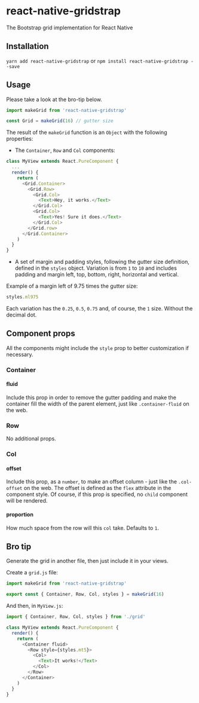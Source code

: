 # react-native-gridstrap
The Bootstrap grid implementation for React Native

## Installation
`yarn add react-native-gridstrap`
or
`npm install react-native-gridstrap --save`

## Usage
Please take a look at the bro-tip below.

```js
import makeGrid from 'react-native-gridstrap'

const Grid = makeGrid(16) // gutter size
```

The result of the `makeGrid` function is an `Object` with the following properties:
- The `Container`, `Row` and `Col` components:
```js
class MyView extends React.PureComponent {
  ...
  render() {
    return (
      <Grid.Container>
        <Grid.Row>
          <Grid.Col>
            <Text>Hey, it works.</Text>
          </Grid.Col>
          <Grid.Col>
            <Text>Yes! Sure it does.</Text>
          </Grid.Col>
        </Grid.row>
      </Grid.Container>
    )
  }
}
```
- A set of margin and padding styles, following the gutter size definition, defined in the `styles` object. Variation is from `1` to `10` and includes padding and margin left, top, bottom, right, horizontal and vertical.

Example of a margin left of 9.75 times the gutter size:
```js
styles.ml975
```
Each variation has the `0.25`, `0.5`, `0.75` and, of course, the `1` size. Without the decimal dot.

## Component props

All the components might include the `style` prop to better customization if necessary.

### Container
#### fluid
Include this prop in order to remove the gutter padding and make the container fill the width of the parent element, just like `.container-fluid` on the web.

### Row
No additional props.

### Col
#### offset
Include this prop, as a `number`, to make an offset column - just like the `.col-offset` on the web. The offset is defined as the `flex` attribute in the component style. Of course, if this prop is specified, no `child` component will be rendered.
#### proportion
How much space from the row will this `col` take. Defaults to `1`.

## Bro tip
Generate the grid in another file, then just include it in your views.

Create a `grid.js` file:
```js
import makeGrid from 'react-native-gridstrap'

export const { Container, Row, Col, styles } = makeGrid(16)
```

And then, in `MyView.js`:
```js
import { Container, Row, Col, styles } from './grid'

class MyView extends React.PureComponent {
  render() {
    return (
      <Container fluid>
        <Row style={styles.mt5}>
          <Col>
            <Text>It works!</Text>
          </Col>
        </Row>
      </Container>
    )
  }
}
```
